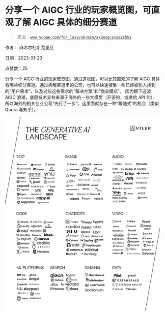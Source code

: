 # 分享一个 AIGC 行业的玩家概览图，可直观了解 AIGC 具体的细分赛道

> 原文：[`www.yuque.com/for_lazy/xkrm14/ax3usgczxxo2zb5z`](https://www.yuque.com/for_lazy/xkrm14/ax3usgczxxo2zb5z)

作者： 麻木尔杜斯戈里亚 

日期：2023-01-23 

点赞数：25 

分享一个 AIGC 行业的玩家概览图，通过这张图，可以比较直观的了解 AIGC 具体有哪些细分赛道。通过拆解赛道里的公司，也可以快速搜集一些已经被别人找到的“用户需求”，以及对应这些需求的“解决方案”和“商业模式”。 因为眼下这波 AIGC 浪潮，底层技术支柱来源于海外的一些大模型（开源的，或者给 API 的），所以海外的相关创业公司“先行了一步”，这里面就存在一种“跟随式”的机会（类似 Quora 与知乎）。 

![](img/770405216e9acce59ba39170ff709f41.png) 

